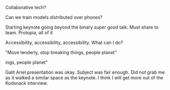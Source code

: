 
Collaborative tech?

Can we train models distributed over phones?

Starting keynote going beyond the binary super good talk. Must share to team. Protopia, all of it

Accessibility, accessibility, accessibility. What can I do?

"Move tenderly, stop breaking things, people planet"

ings, people planet"

Galit Ariel presentation was okay. Subject was fair enough. Did not grab me as it walked a similar space as the keynote. I think I will get more out of the Kodsnack interview.

